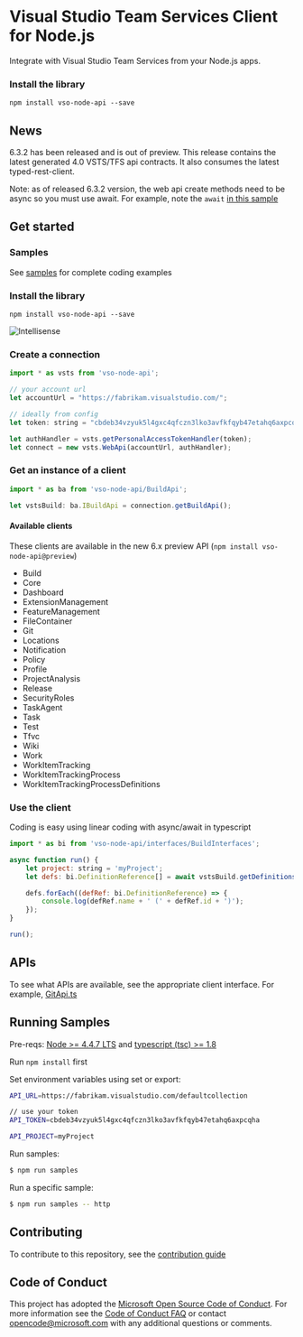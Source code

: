 # Visual Studio Team Services Client for Node.js

Integrate with Visual Studio Team Services from your Node.js apps.

### Install the library
```
npm install vso-node-api --save
```

## News

6.3.2 has been released and is out of preview.  This release contains the latest generated 4.0 VSTS/TFS api contracts.  It also consumes the latest typed-rest-client.

Note: as of released 6.3.2 version, the web api create methods need to be async so you must use await.  For example, note the `await` [in this sample](https://github.com/Microsoft/vsts-node-api/blob/master/samples/build.ts#L11) 

## Get started

### Samples

See [samples](./samples) for complete coding examples

### Install the library
```
npm install vso-node-api --save
```

![Intellisense](docs/intellisense.png)  

### Create a connection
```javascript
import * as vsts from 'vso-node-api';

// your account url
let accountUrl = "https://fabrikam.visualstudio.com/";

// ideally from config
let token: string = "cbdeb34vzyuk5l4gxc4qfczn3lko3avfkfqyb47etahq6axpcqha"; 

let authHandler = vsts.getPersonalAccessTokenHandler(token); 
let connect = new vsts.WebApi(accountUrl, authHandler);    
```

### Get an instance of a client

```javascript
import * as ba from 'vso-node-api/BuildApi';

let vstsBuild: ba.IBuildApi = connection.getBuildApi();
```

#### Available clients

These clients are available in the new 6.x preview API (`npm install vso-node-api@preview`)

* Build
* Core
* Dashboard
* ExtensionManagement
* FeatureManagement
* FileContainer
* Git
* Locations
* Notification
* Policy
* Profile
* ProjectAnalysis
* Release
* SecurityRoles
* TaskAgent
* Task
* Test
* Tfvc
* Wiki
* Work
* WorkItemTracking
* WorkItemTrackingProcess
* WorkItemTrackingProcessDefinitions

### Use the client
 
Coding is easy using linear coding with async/await in typescript

```javascript
import * as bi from 'vso-node-api/interfaces/BuildInterfaces';

async function run() {
    let project: string = 'myProject';
    let defs: bi.DefinitionReference[] = await vstsBuild.getDefinitions(project);

    defs.forEach((defRef: bi.DefinitionReference) => {
        console.log(defRef.name + ' (' + defRef.id + ')');
    });    
}

run();
```

## APIs

To see what APIs are available, see the appropriate client interface. For example, [GitApi.ts](https://github.com/Microsoft/vsts-node-api/blob/master/api/GitApi.ts)

## Running Samples

Pre-reqs: [Node >= 4.4.7 LTS](https://nodejs.org) and [typescript (tsc) >= 1.8](https://www.npmjs.com/package/typescript)  

Run `npm install` first

Set environment variables using set or export:

```bash
API_URL=https://fabrikam.visualstudio.com/defaultcollection  

// use your token
API_TOKEN=cbdeb34vzyuk5l4gxc4qfczn3lko3avfkfqyb47etahq6axpcqha  

API_PROJECT=myProject  
```

Run samples:  

```bash
$ npm run samples
```

Run a specific sample:

```bash
$ npm run samples -- http
```

## Contributing

To contribute to this repository, see the [contribution guide](./CONTRIBUTING.md)

## Code of Conduct

This project has adopted the [Microsoft Open Source Code of Conduct](https://opensource.microsoft.com/codeofconduct/). For more information see the [Code of Conduct FAQ](https://opensource.microsoft.com/codeofconduct/faq/) or contact [opencode@microsoft.com](mailto:opencode@microsoft.com) with any additional questions or comments.
